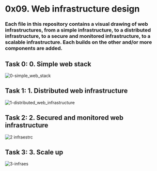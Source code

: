 # 0x09. Web infrastructure design



### Each file in this repository contains a visual drawing of web infrastructures, from a simple infrastructure, to a distributed infrastructure, to a secure and monitored infrastructure, to a scalable infrastructure. Each builds on the other and/or more components are added.

## Task 0: 0. Simple web stack

![0-simple_web_stack](https://user-images.githubusercontent.com/98347450/179424978-1b9fab55-3905-4acb-a297-749c5de637cd.png)

## Task 1: 1. Distributed web infrastructure

![1-distributed_web_infrastructure](https://user-images.githubusercontent.com/98347450/179435416-26a15b95-13f7-4a22-8e2b-625e70773685.png)

## Task 2: 2. Secured and monitored web infrastructure

![2 infraestrc](https://user-images.githubusercontent.com/98347450/179444026-591b1dda-deea-44f0-8744-f4b627887749.png)

## Task 3: 3. Scale up

![3-infraes](https://user-images.githubusercontent.com/98347450/179447979-c2e065c2-75ea-49da-9ef5-181a03d62888.png)

